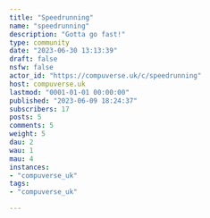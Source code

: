 ```yaml
---
title: "Speedrunning" 
name: "speedrunning"
description: "Gotta go fast!"
type: community
date: "2023-06-30 13:13:39"
draft: false
nsfw: false
actor_id: "https://compuverse.uk/c/speedrunning"
host: compuverse.uk
lastmod: "0001-01-01 00:00:00"
published: "2023-06-09 18:24:37"
subscribers: 17
posts: 5
comments: 5
weight: 5
dau: 2
wau: 1
mau: 4
instances:
- "compuverse_uk"
tags: 
- "compuverse_uk"

---
```

